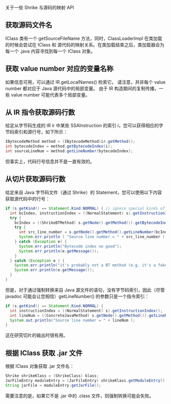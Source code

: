 关于一些 Shrike 与源码的映射 API
## 获取源码文件名
IClass 类有一个 getSourceFileName 方法，同时，ClassLoaderImpl 在类加载的时候会尝试在 IClass 和 源代码的映射关系。在类加载结束之后，类加载器会为每一个 .java 内容寻找到每一个 IClass 对象。

## 获取 value number 对应的变量名称
如果信息可用，可以通过 IR.getLocalNames() 检索它。 请注意，并非每个 value number 都对应于 Java 源代码中的局部变量。 由于 IR 构造期间的复制传播，一些 value number 可能代表多个局部变量。

## 从 IR 指令获取源码行数
给定从字节码生成的 IR ir 中某些 SSAInstruction 的索引 i，您可以获得相应的字节码索引和源行号，如下所示：
```java
IBytecodeMethod method = (IBytecodeMethod)ir.getMethod();
int bytecodeIndex = method.getBytecodeIndex(i);
int sourceLineNum = method.getLineNumber(bytecodeIndex);
```
但事实上，代码行号信息并不是一直有效的。

## 从切片获取源码行数
给定来自 Java 字节码文件（通过 Shrike）的 Statement，您可以使用以下内容获取源代码中的行号：
```java
if (s.getKind() == Statement.Kind.NORMAL) { // ignore special kinds of statements
  int bcIndex, instructionIndex = ((NormalStatement) s).getInstructionIndex();
  try {
    bcIndex = ((ShrikeBTMethod) s.getNode().getMethod()).getBytecodeIndex(instructionIndex);
    try {
      int src_line_number = s.getNode().getMethod().getLineNumber(bcIndex);
      System.err.println ( "Source line number = " + src_line_number );
    } catch (Exception e) {
      System.err.println("Bytecode index no good");
      System.err.println(e.getMessage());
    }
  } catch (Exception e ) {
    System.err.println("it's probably not a BT method (e.g. it's a fakeroot method)");
    System.err.println(e.getMessage());
  }
}
```
但是，对于通过强制转换来自 Java 源文件的语句，没有字节码索引，因此（尽管 javadoc 可能会让您相信）getLineNumber() 的参数只是一个指令索引：
```java
if (s.getKind() == Statement.Kind.NORMAL) {
  int instructionIndex = ((NormalStatement) s).getInstructionIndex();
  int lineNum = ((ConcreteJavaMethod) s.getNode().getMethod()).getLineNumber(instructionIndex);
  System.out.println("Source line number = " + lineNum );
}
```
这在研究切片的输出时很有用。

## 根据 IClass 获取 .jar 文件
根据 IClass 对象获取 .jar 文件名：
```java
Shrike shrikeKlass = (ShrikeClass) klass;
JarFileEntry moduleEntry = (JarFileEntry) shrikeKlass.getModuleEntry();
String jarFile = moduleEntry.getJarFile();
```
需要注意的是，如果它不是 .jar 中的 .class 文件，则强制转换可能会失败。



